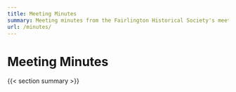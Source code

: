 ```yaml
---
title: Meeting Minutes
summary: Meeting minutes from the Fairlington Historical Society's meetings.
url: /minutes/
---
```


# Meeting Minutes

{{< section summary >}}
